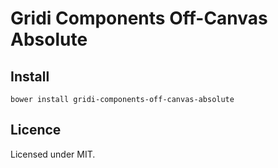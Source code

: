 # Gridi Components Off-Canvas Absolute

## Install
`bower install gridi-components-off-canvas-absolute`

## Licence

Licensed under MIT.
